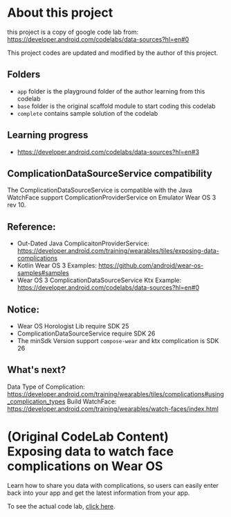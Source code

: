 # About this project
this project is a copy of google code lab from: https://developer.android.com/codelabs/data-sources?hl=en#0

This project codes are updated and modified by the author of this project.

## Folders
* `app` folder is the playground folder of the author learning from this codelab
* `base` folder is the original scaffold module to start coding this codelab
* `complete` contains sample solution of the codelab

## Learning progress

* https://developer.android.com/codelabs/data-sources?hl=en#3

## ComplicationDataSourceService compatibility
The ComplicationDataSourceService is compatible with the Java WatchFace support ComplicationProviderService
on Emulator Wear OS 3 rev 10.

## Reference:

* Out-Dated Java ComplicaitonProviderService: https://developer.android.com/training/wearables/tiles/exposing-data-complications
* Kotlin Wear OS 3 Examples: https://github.com/android/wear-os-samples#samples
* Wear OS 3 ComplicationDataSourceService Ktx Example: https://developer.android.com/codelabs/data-sources?hl=en#0

## Notice:
* Wear OS Horologist Lib require SDK 25
* ComplicationDataSourceService require SDK 26
* The minSdk Version support `compose-wear` and ktx complication is SDK 26

## What's next?
Data Type of Complication: https://developer.android.com/training/wearables/tiles/complications#using_complication_types
Build WatchFace: https://developer.android.com/training/wearables/watch-faces/index.html


# (Original CodeLab Content) Exposing data to watch face complications on Wear OS

Learn how to share you data with complications, so users can easily enter back into your app and
get the latest information from your app.

To see the actual code lab, [click here](https://developer.android.com/codelabs/data-providers).